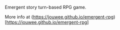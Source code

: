 Emergent story turn-based RPG game.

More info at (https://jouwee.github.io/emergent-rpg)[https://jouwee.github.io/emergent-rpg]
